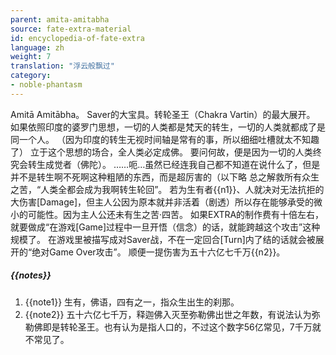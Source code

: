 ```yaml
---
parent: amita-amitabha
source: fate-extra-material
id: encyclopedia-of-fate-extra
language: zh
weight: 7
translation: "浮云般飘过"
category:
- noble-phantasm
---
```


Amitā Amitābha。
Saver的大宝具。转轮圣王（Chakra Vartin）的最大展开。
如果依照印度的婆罗门思想，一切的人类都是梵天的转生，一切的人类就都成了是同一个人。
（因为印度的转生无视时间轴是常有的事，所以细细吐槽就太不知趣了）
立于这个思想的场合，全人类必定成佛。
要问何故，便是因为一切的人类终究会转生成觉者（佛陀）。
……呃…虽然已经连我自己都不知道在说什么了，但是并不是转生啊不死啊这种粗陋的东西，而是超厉害的（以下略
总之解救所有众生之苦，“人类全都会成为我啊转生轮回”。
若为生有者{{n1}}、人就决对无法抗拒的大伤害[Damage]，但主人公因为原本就并非活着（剧透）所以存在能够承受的微小的可能性。因为主人公还未有生之苦·四苦。
如果EXTRA的制作费有十倍左右，就要做成“在游戏[Game]过程中一旦开悟（信念）的话，就能跨越这个攻击”这种规模了。
在游戏里被描写成对Saver战，不在一定回合[Turn]内了结的话就会被展开的“绝对Game Over攻击”。
顺便一提伤害为五十六亿七千万{{n2}}。

##### {{notes}}

1. {{note1}} 生有，佛语，四有之一，指众生出生的刹那。
2. {{note2}} 五十六亿七千万，释迦佛入灭至弥勒佛出世之年数，有说法认为弥勒佛即是转轮圣王。也有认为是指人口的，不过这个数字56亿常见，7千万就不常见了。
